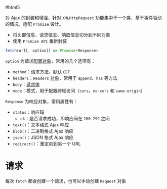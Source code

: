 #html5 

对 Ajax 的封装和增强，针对 `XMLHttpRequest` 功能集中于一个类、基于事件驱动的情况，适配 `Promise` 设计。

- 将头部信息、请求信息、响应信息切分到不同对象
- 使用 `Promise API` 重新封装

```javascript
fetch(url[, option]) => Promise<Response>
```

`option` 为请求[配置对象](https://developer.mozilla.org/en-US/docs/Web/API/RequestInit#instance_properties)，常用的几个选项有：
- `method`：请求方法，默认 `GET`
- `headers`：`Headers` [对象](https://developer.mozilla.org/zh-CN/docs/Web/API/Headers#%E6%96%B9%E6%B3%95)，常用于 `append`、`has` 等方法
- `body`：[请求体](https://developer.mozilla.org/zh-CN/docs/Web/API/Fetch_API/Using_Fetch#body)
- `mode`：模式，用于配置跨域访问（`cors`，`no-cors` 和 `same-origin`）

`Response` 为响应对象，常用属性有：
- `status`：响应码
	- `ok`：是否请求成功，即响应码在 `200-299` 之间
- `text()`：文本格式 Ajax 响应
- `blob()`：二进制格式 Ajax 响应
- `json()`：JSON 格式 Ajax 响应
- `redirect()`：重定向到另一个 URL

# 请求

每次 `fetch` 都会创建一个请求，也可以手动创建 `Request` 对象